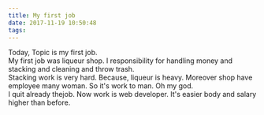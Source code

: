 ```yaml
---
title: My first job
date: 2017-11-19 10:50:48
tags:
---
```


Today, Topic is my first job.  
My first job was liqueur shop. I responsibility for handling money and stacking and cleaning and throw trash.  
Stacking work is very hard. Because, liqueur is heavy. Moreover shop have employee many woman. So it's work to man. Oh my god.  
I quit already thejob. Now work is web developer. It's easier body and salary higher than before.  
